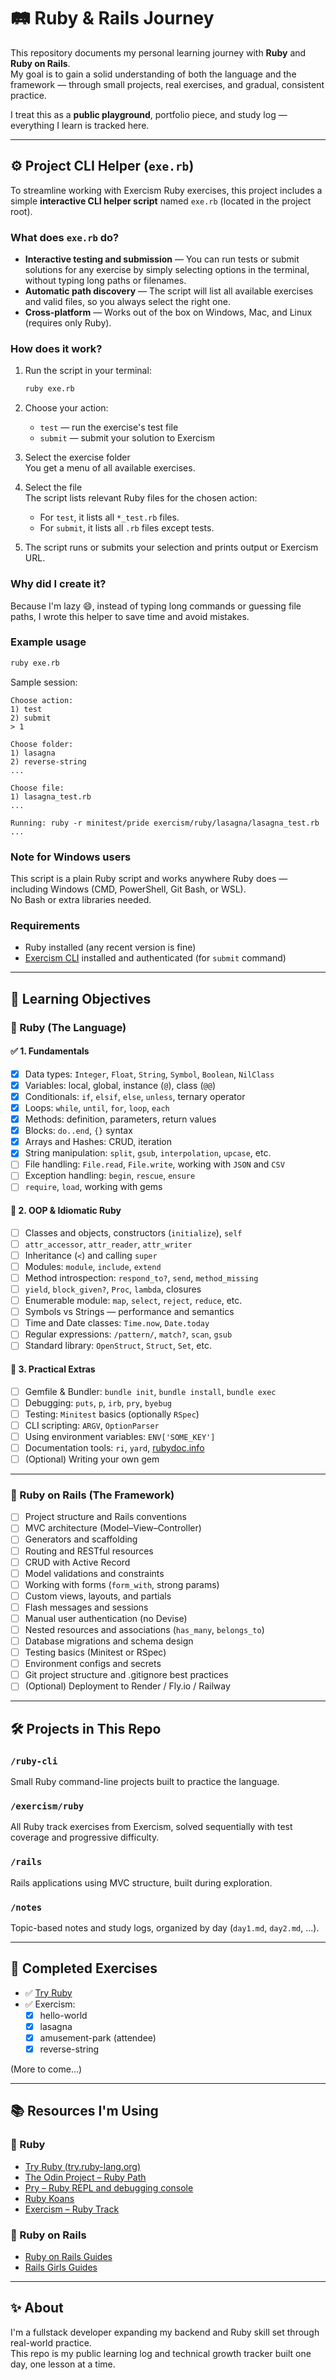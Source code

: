# 🛤 Ruby & Rails Journey

This repository documents my personal learning journey with **Ruby** and **Ruby on Rails**.  
My goal is to gain a solid understanding of both the language and the framework — through small projects, real exercises, and gradual, consistent practice.

I treat this as a **public playground**, portfolio piece, and study log — everything I learn is tracked here.

---

## ⚙️ Project CLI Helper (`exe.rb`)

To streamline working with Exercism Ruby exercises, this project includes a simple **interactive CLI helper script** named `exe.rb` (located in the project root).

### What does `exe.rb` do?

- **Interactive testing and submission** — You can run tests or submit solutions for any exercise by simply selecting options in the terminal, without typing long paths or filenames.
- **Automatic path discovery** — The script will list all available exercises and valid files, so you always select the right one.
- **Cross-platform** — Works out of the box on Windows, Mac, and Linux (requires only Ruby).

### How does it work?

1. Run the script in your terminal:
    ```bash
    ruby exe.rb
    ```

2. Choose your action:
    - `test` — run the exercise's test file
    - `submit` — submit your solution to Exercism

3. Select the exercise folder  
   You get a menu of all available exercises.

4. Select the file  
   The script lists relevant Ruby files for the chosen action:
   - For `test`, it lists all `*_test.rb` files.
   - For `submit`, it lists all `.rb` files except tests.

5. The script runs or submits your selection and prints output or Exercism URL.

### Why did I create it?

Because I'm lazy 😄, instead of typing long commands or guessing file paths, I wrote this helper to save time and avoid mistakes.

### Example usage

```bash
ruby exe.rb
```

Sample session:
```
Choose action:
1) test
2) submit
> 1

Choose folder:
1) lasagna
2) reverse-string
...

Choose file:
1) lasagna_test.rb
...

Running: ruby -r minitest/pride exercism/ruby/lasagna/lasagna_test.rb
...
```

### Note for Windows users

This script is a plain Ruby script and works anywhere Ruby does — including Windows (CMD, PowerShell, Git Bash, or WSL).  
No Bash or extra libraries needed.

### Requirements

- Ruby installed (any recent version is fine)
- [Exercism CLI](https://exercism.org/docs/using/cli) installed and authenticated (for `submit` command)

---

## 🎯 Learning Objectives

### 🧠 Ruby (The Language)

#### ✅ 1. Fundamentals
- [x] Data types: `Integer`, `Float`, `String`, `Symbol`, `Boolean`, `NilClass`
- [x] Variables: local, global, instance (`@`), class (`@@`)
- [x] Conditionals: `if`, `elsif`, `else`, `unless`, ternary operator
- [x] Loops: `while`, `until`, `for`, `loop`, `each`
- [x] Methods: definition, parameters, return values
- [x] Blocks: `do..end`, `{}` syntax
- [x] Arrays and Hashes: CRUD, iteration
- [x] String manipulation: `split`, `gsub`, `interpolation`, `upcase`, etc.
- [ ] File handling: `File.read`, `File.write`, working with `JSON` and `CSV`
- [ ] Exception handling: `begin`, `rescue`, `ensure`
- [ ] `require`, `load`, working with gems

#### 🧱 2. OOP & Idiomatic Ruby
- [ ] Classes and objects, constructors (`initialize`), `self`
- [ ] `attr_accessor`, `attr_reader`, `attr_writer`
- [ ] Inheritance (`<`) and calling `super`
- [ ] Modules: `module`, `include`, `extend`
- [ ] Method introspection: `respond_to?`, `send`, `method_missing`
- [ ] `yield`, `block_given?`, `Proc`, `lambda`, closures
- [ ] Enumerable module: `map`, `select`, `reject`, `reduce`, etc.
- [ ] Symbols vs Strings — performance and semantics
- [ ] Time and Date classes: `Time.now`, `Date.today`
- [ ] Regular expressions: `/pattern/`, `match?`, `scan`, `gsub`
- [ ] Standard library: `OpenStruct`, `Struct`, `Set`, etc.

#### 🧪 3. Practical Extras
- [ ] Gemfile & Bundler: `bundle init`, `bundle install`, `bundle exec`
- [ ] Debugging: `puts`, `p`, `irb`, `pry`, `byebug`
- [ ] Testing: `Minitest` basics (optionally `RSpec`)
- [ ] CLI scripting: `ARGV`, `OptionParser`
- [ ] Using environment variables: `ENV['SOME_KEY']`
- [ ] Documentation tools: `ri`, `yard`, [rubydoc.info](https://rubydoc.info)
- [ ] (Optional) Writing your own gem

---

### 🚂 Ruby on Rails (The Framework)

- [ ] Project structure and Rails conventions
- [ ] MVC architecture (Model–View–Controller)
- [ ] Generators and scaffolding
- [ ] Routing and RESTful resources
- [ ] CRUD with Active Record
- [ ] Model validations and constraints
- [ ] Working with forms (`form_with`, strong params)
- [ ] Custom views, layouts, and partials
- [ ] Flash messages and sessions
- [ ] Manual user authentication (no Devise)
- [ ] Nested resources and associations (`has_many`, `belongs_to`)
- [ ] Database migrations and schema design
- [ ] Testing basics (Minitest or RSpec)
- [ ] Environment configs and secrets
- [ ] Git project structure and .gitignore best practices
- [ ] (Optional) Deployment to Render / Fly.io / Railway

---

## 🛠 Projects in This Repo

### `/ruby-cli`
Small Ruby command-line projects built to practice the language.

### `/exercism/ruby`
All Ruby track exercises from Exercism, solved sequentially with test coverage and progressive difficulty.

### `/rails`
Rails applications using MVC structure, built during exploration.

### `/notes`
Topic-based notes and study logs, organized by day (`day1.md`, `day2.md`, ...).

---

## 🧪 Completed Exercises

- ✅ [Try Ruby](https://try.ruby-lang.org/)
- ✅ Exercism:
  - [x] hello-world
  - [x] lasagna
  - [x] amusement-park (attendee)
  - [x] reverse-string

(More to come...)

---

## 📚 Resources I'm Using

### 🧠 Ruby

- [Try Ruby (try.ruby-lang.org)](https://try.ruby-lang.org/)
- [The Odin Project – Ruby Path](https://www.theodinproject.com/paths/full-stack-ruby-on-rails)
- [Pry – Ruby REPL and debugging console](https://github.com/pry/pry)
- [Ruby Koans](http://rubykoans.com/)
- [Exercism – Ruby Track](https://exercism.org/tracks/ruby)

### 🚂 Ruby on Rails

- [Ruby on Rails Guides](https://guides.rubyonrails.org/)
- [Rails Girls Guides](https://guides.railsgirls.com/)

---

## ✨ About

I'm a fullstack developer expanding my backend and Ruby skill set through real-world practice.  
This repo is my public learning log and technical growth tracker built one day, one lesson at a time.